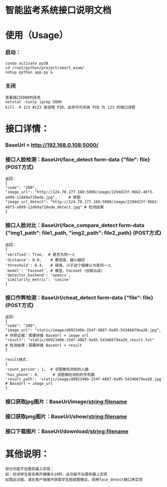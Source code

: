 # 智能监考系统接口说明文档

# 使用（Usage）
### 启动：
    conda activate py38
    cd /root/python/project/smart_exam/
    nohup python app.py &
### 关闭 
    查看端口5000的信息
    netstat -tunlp |grep 5000
    kill -9 123 #123 是进程 PID，此命令可杀掉 PID 为 123 的端口进程

# 接口详情：
### BaseUrl = http://192.168.0.108:5000/            
### 接口人脸检测：BaseUrl/face_detect  form-data {"file": file}  (POST方式)
    返回： 
    {
    "code": "200",
    "image_url": "http://124.70.177.168:5000/image/229dd23f-9662-46f3-a999-12d49a710ede.jpg",     # 原图
    "image_url_detect": "http://124.70.177.168:5000/image/229dd23f-9662-46f3-a999-12d49a710ede_detect.jpg" # 检测结果
    }
### 接口人脸对比：BaseUrl/face_compare_detect  form-data {"img1_path": file1_path, "img2_path": file2_path}  (POST方式)
    返回：
    {
    'verified': True,  # 是否为同一人
    'distance': 0.0,    # 置信度，越小越好
    'threshold': 0.4,   # 阈值，小于这个值被认为是同一人
    'model': 'Facenet', # 模型，Facenet（谷歌出品）
    'detector_backend': 'opencv', 
    'similarity_metric': 'cosine'
    }
### 接口作弊检测：BaseUrl/cheat_detect  form-data {"file": file}  (POST方式)
    返回:
    {
    "code": "200",
    "image_url": "static/image/d092340b-154f-4887-9a95-54346679ea26.jpg",  # 作弊证据：需要拼接 BaseUrl + image_url
    "result": "static/d092340b-154f-4887-9a95-54346679ea26_result.txt"     # 检测结果：需要拼接 BaseUrl + result 
    }
    
    result格式：
    {
    'count_person': 1,  # 该图像检测到的人数
    'has_phone': 0,      # 该图像检测到的手机数
    'result_path': 'static/image/d092340b-154f-4887-9a95-54346679ea26.jpg' # BaseUrl + image_url
    }
### 接口获取jpg图片：BaseUrl/image/<string:filename>
### 接口获取png图片：BaseUrl/show/<string:filename>
### 接口下载图片：BaseUrl/download/<string:filename>  

# 其他说明： 
    部分功能不在服务器上实现： 
    如：检测学生是否离开摄像头10秒，此功能不在服务器上实现
    如需此功能，请在客户端循环获取学生脸部图像后，调用face_detect接口来实现
